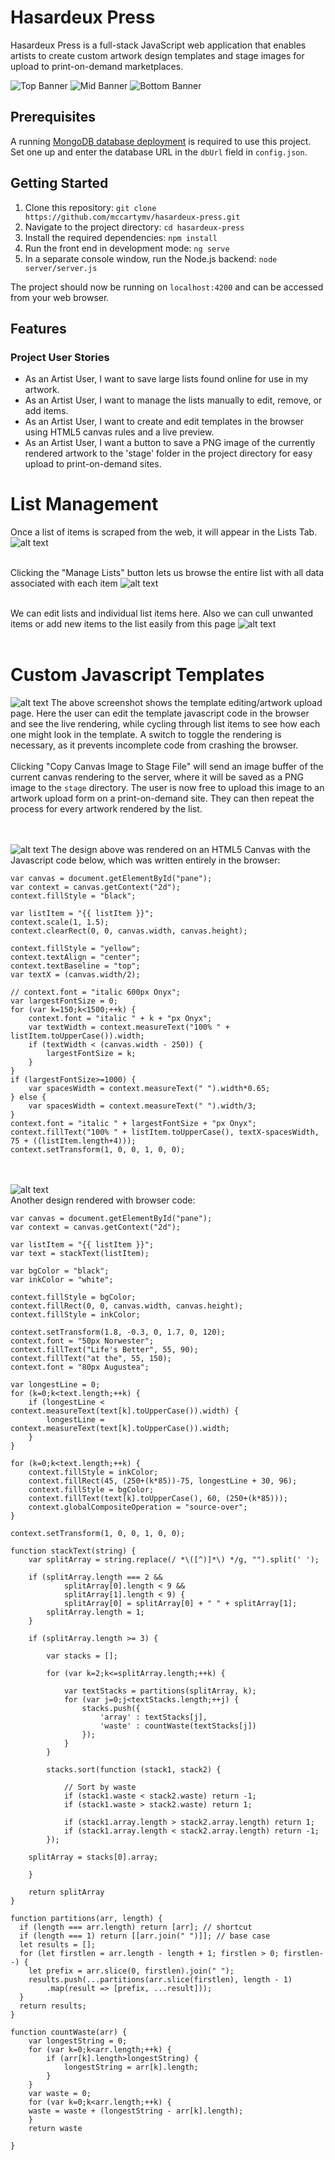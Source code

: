 # Hasardeux Press

Hasardeux Press is a full-stack JavaScript web application that enables artists to create custom artwork design templates and stage images for upload to print-on-demand marketplaces.

![Top Banner](https://github.com/mccartymv/hasardeux-press/blob/main/src/assets/images/top_banner.jpg?raw=true)
![Mid Banner](https://github.com/mccartymv/hasardeux-press/blob/main/src/assets/images/mid_banner.jpg?raw=true)
![Bottom Banner](https://github.com/mccartymv/hasardeux-press/blob/main/src/assets/images/bottom_banner.jpg?raw=true)

## Prerequisites

A running [MongoDB database deployment](https://www.mongodb.com/atlas/database) is required to use this project. Set one up and enter the database URL in the `dbUrl` field in `config.json`.

## Getting Started

1. Clone this repository: `git clone https://github.com/mccartymv/hasardeux-press.git`
2. Navigate to the project directory: `cd hasardeux-press`
3. Install the required dependencies: `npm install`
4. Run the front end in development mode: `ng serve`
5. In a separate console window, run the Node.js backend: `node server/server.js`

The project should now be running on `localhost:4200` and can be accessed from your web browser.

## Features

### Project User Stories

- As an Artist User, I want to save large lists found online for use in my artwork.
- As an Artist User, I want to manage the lists manually to edit, remove, or add items.
- As an Artist User, I want to create and edit templates in the browser using HTML5 canvas rules and a live preview.
- As an Artist User, I want a button to save a PNG image of the currently rendered artwork to the 'stage' folder in the project directory for easy upload to print-on-demand sites.

# List Management
Once a list of items is scraped from the web, it will appear in the Lists Tab.
![alt text](https://github.com/mccartymv/hasardeux-press/blob/main/src/assets/images/home.png?raw=true)<br><br>

Clicking the "Manage Lists" button lets us browse the entire list with all data associated with each item 
![alt text](https://github.com/mccartymv/hasardeux-press/blob/main/src/assets/images/list-browse.png?raw=true)<br><br>

We can edit lists and individual list items here. Also we can cull unwanted items or add new items to the list easily from this page
![alt text](https://github.com/mccartymv/hasardeux-press/blob/main/src/assets/images/list-edit.png?raw=true)<br><br>



# Custom Javascript Templates
![alt text](https://github.com/mccartymv/hasardeux-press/blob/main/src/assets/images/live-code-edit-screen.png?raw=true)
The above screenshot shows the template editing/artwork upload page. Here the user can edit the template javascript code in the browser and see the live rendering, while cycling through list items to see how each one might look in the template. A switch to toggle the rendering is necessary, as it prevents incomplete code from crashing the browser.<br><br>
Clicking "Copy Canvas Image to Stage File" will send an image buffer of the current canvas rendering to the server, where it will be saved as a PNG image to the `stage` directory. The user is now free to upload this image to an artwork upload form on a print-on-demand site. They can then repeat the process for every artwork rendered by the list.


<br><br>
![alt text](https://github.com/mccartymv/hasardeux-press/blob/main/src/assets/images/artwork-example-2.png?raw=true)
The design above was rendered on an HTML5 Canvas with the Javascript code below, which was written entirely in the browser:
```
var canvas = document.getElementById("pane");
var context = canvas.getContext("2d");
context.fillStyle = "black";

var listItem = "{{ listItem }}";
context.scale(1, 1.5);
context.clearRect(0, 0, canvas.width, canvas.height);

context.fillStyle = "yellow";
context.textAlign = "center";
context.textBaseline = "top";
var textX = (canvas.width/2);

// context.font = "italic 600px Onyx";
var largestFontSize = 0;
for (var k=150;k<1500;++k) {
	context.font = "italic " + k + "px Onyx";
    var textWidth = context.measureText("100% " + listItem.toUpperCase()).width;
    if (textWidth < (canvas.width - 250)) {
        largestFontSize = k;
    }
}
if (largestFontSize>=1000) {
	var spacesWidth = context.measureText(" ").width*0.65;
} else {
	var spacesWidth = context.measureText(" ").width/3;
}
context.font = "italic " + largestFontSize + "px Onyx";
context.fillText("100% " + listItem.toUpperCase(), textX-spacesWidth, 75 + ((listItem.length+4)));
context.setTransform(1, 0, 0, 1, 0, 0);

```

<br><br>
![alt text](https://github.com/mccartymv/hasardeux-press/blob/main/src/assets/images/artwork-example-3.png?raw=true)<br>
Another design rendered with browser code:
```
var canvas = document.getElementById("pane");
var context = canvas.getContext("2d");

var listItem = "{{ listItem }}";
var text = stackText(listItem);

var bgColor = "black";
var inkColor = "white";

context.fillStyle = bgColor;
context.fillRect(0, 0, canvas.width, canvas.height);
context.fillStyle = inkColor;

context.setTransform(1.8, -0.3, 0, 1.7, 0, 120);
context.font = "50px Norwester";
context.fillText("Life's Better", 55, 90);
context.fillText("at the", 55, 150);
context.font = "80px Augustea";

var longestLine = 0;
for (k=0;k<text.length;++k) {
    if (longestLine < context.measureText(text[k].toUpperCase()).width) {
        longestLine = context.measureText(text[k].toUpperCase()).width;
    }
}

for (k=0;k<text.length;++k) {
    context.fillStyle = inkColor;
    context.fillRect(45, (250+(k*85))-75, longestLine + 30, 96);
    context.fillStyle = bgColor;
    context.fillText(text[k].toUpperCase(), 60, (250+(k*85)));
    context.globalCompositeOperation = "source-over";
}

context.setTransform(1, 0, 0, 1, 0, 0);

function stackText(string) {
	var splitArray = string.replace(/ *\([^)]*\) */g, "").split(' ');
	
	if (splitArray.length === 2 && 
    	    splitArray[0].length < 9 && 
            splitArray[1].length < 9) {
    		splitArray[0] = splitArray[0] + " " + splitArray[1];
		splitArray.length = 1;
	}

    if (splitArray.length >= 3) {
    
    	var stacks = [];
        
    	for (var k=2;k<=splitArray.length;++k) {
        	
        	var textStacks = partitions(splitArray, k);
        	for (var j=0;j<textStacks.length;++j) {
            	stacks.push({
                    'array' : textStacks[j],
                    'waste' : countWaste(textStacks[j])                
                });
            }
        }
        
        stacks.sort(function (stack1, stack2) {

            // Sort by waste
            if (stack1.waste < stack2.waste) return -1;
            if (stack1.waste > stack2.waste) return 1;

            if (stack1.array.length > stack2.array.length) return 1;
            if (stack1.array.length < stack2.array.length) return -1;
        });

	splitArray = stacks[0].array;

	}

    return splitArray
}

function partitions(arr, length) {
  if (length === arr.length) return [arr]; // shortcut
  if (length === 1) return [[arr.join(" ")]]; // base case
  let results = [];
  for (let firstlen = arr.length - length + 1; firstlen > 0; firstlen--) {
    let prefix = arr.slice(0, firstlen).join(" ");
    results.push(...partitions(arr.slice(firstlen), length - 1)
    	.map(result => [prefix, ...result]));
  }
  return results;
}

function countWaste(arr) {
    var longestString = 0;
    for (var k=0;k<arr.length;++k) {
    	if (arr[k].length>longestString) {
        	longestString = arr[k].length;
        }
    }
    var waste = 0;
    for (var k=0;k<arr.length;++k) {
	waste = waste + (longestString - arr[k].length);
    }
    return waste

}

```


